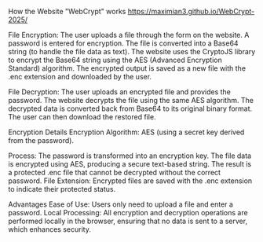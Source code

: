 How the Website "WebCrypt" works    https://maximian3.github.io/WebCrypt-2025/

File Encryption:
The user uploads a file through the form on the website.
A password is entered for encryption.
The file is converted into a Base64 string (to handle the file data as text).
The website uses the CryptoJS library to encrypt the Base64 string using the AES (Advanced Encryption Standard) algorithm.
The encrypted output is saved as a new file with the .enc extension and downloaded by the user.

File Decryption:
The user uploads an encrypted file and provides the password.
The website decrypts the file using the same AES algorithm.
The decrypted data is converted back from Base64 to its original binary format.
The user can then download the restored file.

Encryption Details
Encryption Algorithm: AES (using a secret key derived from the password).

Process:
The password is transformed into an encryption key.
The file data is encrypted using AES, producing a secure text-based string.
The result is a protected .enc file that cannot be decrypted without the correct password.
File Extension: Encrypted files are saved with the .enc extension to indicate their protected status.

Advantages
Ease of Use: Users only need to upload a file and enter a password.
Local Processing: All encryption and decryption operations are performed locally in the browser, ensuring that no data is sent to a server, which enhances security.
